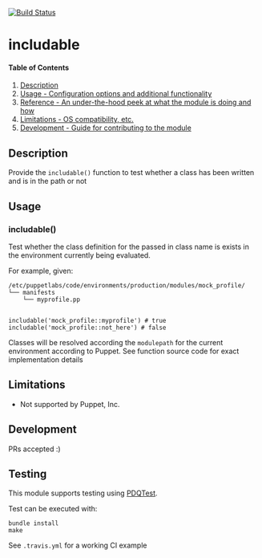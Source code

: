 [![Build Status](https://travis-ci.org/GeoffWilliams/puppet-includable.svg?branch=master)](https://travis-ci.org/GeoffWilliams/puppet-includable)
# includable

#### Table of Contents

1. [Description](#description)
1. [Usage - Configuration options and additional functionality](#usage)
1. [Reference - An under-the-hood peek at what the module is doing and how](REFERENCE.md)
1. [Limitations - OS compatibility, etc.](#limitations)
1. [Development - Guide for contributing to the module](#development)

## Description

Provide the `includable()` function to test whether a class has been written and is in the path or not

## Usage

### includable()

Test whether the class definition for the passed in class name is exists in the environment currently
being evaluated.

For example, given:

```
/etc/puppetlabs/code/environments/production/modules/mock_profile/
└── manifests
    └── myprofile.pp


includable('mock_profile::myprofile') # true
includable('mock_profile::not_here') # false 
```

Classes will be resolved according the `modulepath` for the current environment according to Puppet. See function 
source code for exact implementation details


## Limitations
* Not supported by Puppet, Inc.

## Development

PRs accepted :)

## Testing
This module supports testing using [PDQTest](https://github.com/declarativesystems/pdqtest).


Test can be executed with:

```
bundle install
make
```

See `.travis.yml` for a working CI example
